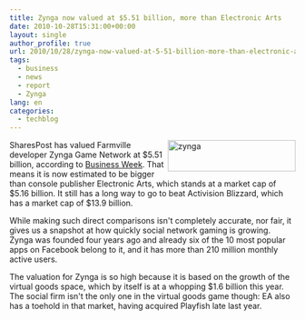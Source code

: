 ```yaml
---
title: Zynga now valued at $5.51 billion, more than Electronic Arts
date: 2010-10-28T15:31:00+00:00
layout: single
author_profile: true
url: 2010/10/28/zynga-now-valued-at-5-51-billion-more-than-electronic-arts/
tags:
  - business
  - news
  - report
  - Zynga
lang: en
categories: 
  - techblog
---
```

[<img title="zynga" border="0" alt="zynga" align="right" src="http://lh3.ggpht.com/_vaUVXcmC3OI/TMmQLiBThiI/AAAAAAAAC9I/vdAsvRsvPUw/zynga_thumb%5B1%5D.png?imgmax=800" width="225" height="55" />](http://lh4.ggpht.com/_vaUVXcmC3OI/TMmQKKbOVVI/AAAAAAAAC9E/z3AJRhKWSQY/s1600-h/zynga%5B3%5D.png)SharesPost has valued Farmville developer Zynga Game Network at $5.51 billion, according to [Business Week](http://www.businessweek.com/news/2010-10-26/zynga-s-value-tops-electronic-arts-on-virtual-goods.html). That means it is now estimated to be bigger than console publisher Electronic Arts, which stands at a market cap of $5.16 billion. It still has a long way to go to beat Activision Blizzard, which has a market cap of $13.9 billion. 

While making such direct comparisons isn't completely accurate, nor fair, it gives us a snapshot at how quickly social network gaming is growing. Zynga was founded four years ago and already six of the 10 most popular apps on Facebook belong to it, and it has more than 210 million monthly active users.

The valuation for Zynga is so high because it is based on the growth of the virtual goods space, which by itself is at a whopping $1.6 billion this year. The social firm isn't the only one in the virtual goods game though: EA also has a toehold in that market, having acquired Playfish late last year.